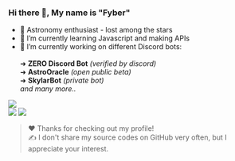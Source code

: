 

### Hi there 👋, My name is "Fyber"
- 🚀 Astronomy enthusiast - lost among the stars 
- 🌱 I’m currently learning Javascript and making APIs
- 🔭 I’m currently working on different Discord bots: <br>
   <br>➜ **ZERO Discord Bot** *(verified by discord)* <br>
   ➜ **AstroOracle** *(open public beta)* <br>
   ➜ **SkylarBot** *(private bot)* <br> 
   *and many more..* <br>

<img src="http://github-profile-summary-cards.vercel.app/api/cards/profile-details?username=astrofyber&theme=dracula"> <br>
<img src="http://github-profile-summary-cards.vercel.app/api/cards/repos-per-language?username=astrofyber&theme=dracula">
<img src="http://github-profile-summary-cards.vercel.app/api/cards/most-commit-language?username=astrofyber&theme=dracula">

> ❤️ Thanks for checking out my profile! <br>
> ✍️ I don't share my source codes on GitHub very often, but I appreciate your interest.
